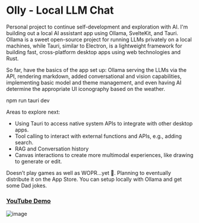 # Olly - Local LLM Chat

Personal project to continue self-development and exploration with AI. I'm building out a local AI assistant app using Ollama, SvelteKit, and Tauri. Ollama is a sweet open-source project for running LLMs privately on a local machines, while Tauri, similar to Electron, is a lightweight framework for building fast, cross-platform desktop apps using web technologies and Rust.

So far, have the basics of the app set up: Ollama serving the LLMs via the API, rendering markdown, added conversational and vision capabilities, implementing basic model and theme management, and even having AI determine the appropriate UI iconography based on the weather.

npm run tauri dev

Areas to explore next:

- Using Tauri to access native system APIs to integrate with other desktop apps.
- Tool calling to interact with external functions and APIs, e.g., adding search.
- RAG and Conversation history
- Canvas interactions to create more multimodal experiences, like drawing to generate or edit.

Doesn’t play games as well as WOPR...yet 🙂. Planning to eventually distribute it on the App Store. You can setup locally with Ollama and get some Dad jokes.

### [YouTube Demo](https://youtu.be/j8HyOpyCduw)

![image](/static/Olly.gif)


